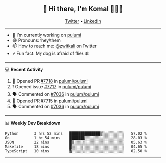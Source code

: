 <h2 align="center"> 👋 Hi there, I'm Komal 🧑🏾‍💻 </h2>
<p align="center">
    <a href="https://twitter.com/zwitkali">Twitter</a> •
    <a href="https://www.linkedin.com/in/komal-ali/">LinkedIn</a>
</p>

--------

- 🔭 I’m currently working on [pulumi](https://github.com/pulumi/pulumi)
- 😄 Pronouns: they/them
- 📫 How to reach me: [@zwitkali](https://twitter.com/zwitkali) on Twitter
- ⚡ Fun fact: My dog is afraid of flies 🪰

--------
💻 **Recent Activity**

<!--START_SECTION:activity-->
1. 💪 Opened PR [#7718](https://github.com/pulumi/pulumi/pull/7718) in [pulumi/pulumi](https://github.com/pulumi/pulumi)
2. ❗️ Opened issue [#7717](https://github.com/pulumi/pulumi/issues/7717) in [pulumi/pulumi](https://github.com/pulumi/pulumi)
3. 🗣 Commented on [#7036](https://github.com/pulumi/pulumi/issues/7036) in [pulumi/pulumi](https://github.com/pulumi/pulumi)
4. 💪 Opened PR [#7715](https://github.com/pulumi/pulumi/pull/7715) in [pulumi/pulumi](https://github.com/pulumi/pulumi)
5. 🗣 Commented on [#7036](https://github.com/pulumi/pulumi/issues/7036) in [pulumi/pulumi](https://github.com/pulumi/pulumi)
<!--END_SECTION:activity-->

--------

📊 **Weekly Dev Breakdown**
<!--START_SECTION:waka-->
```text
Python       3 hrs 52 mins   ██████████████▒░░░░░░░░░░   57.02 % 
Go           1 hr 54 mins    ███████░░░░░░░░░░░░░░░░░░   28.03 % 
JSON         22 mins         █▒░░░░░░░░░░░░░░░░░░░░░░░   05.63 % 
Makefile     18 mins         █░░░░░░░░░░░░░░░░░░░░░░░░   04.65 % 
TypeScript   10 mins         ▓░░░░░░░░░░░░░░░░░░░░░░░░   02.50 % 
```
<!--END_SECTION:waka-->

--------